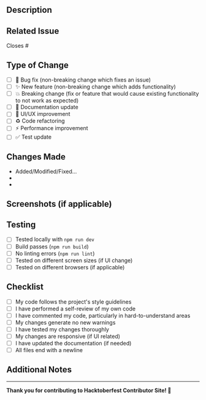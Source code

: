 ## Description
<!-- Provide a brief description of what this PR does -->



## Related Issue
<!-- Link to the issue this PR addresses. If there's no issue, explain why this change is needed -->
<!-- Example: Closes #123 -->
Closes #


## Type of Change
<!-- Mark the relevant option with an "x" -->
- [ ] 🐛 Bug fix (non-breaking change which fixes an issue)
- [ ] ✨ New feature (non-breaking change which adds functionality)
- [ ] 💥 Breaking change (fix or feature that would cause existing functionality to not work as expected)
- [ ] 📝 Documentation update
- [ ] 🎨 UI/UX improvement
- [ ] ♻️ Code refactoring
- [ ] ⚡ Performance improvement
- [ ] ✅ Test update

## Changes Made
<!-- Describe the changes you made in detail -->
- Added/Modified/Fixed...
- 
- 

## Screenshots (if applicable)
<!-- Add screenshots to help explain your changes -->



## Testing
<!-- Describe how you tested your changes -->
- [ ] Tested locally with `npm run dev`
- [ ] Build passes (`npm run build`)
- [ ] No linting errors (`npm run lint`)
- [ ] Tested on different screen sizes (if UI change)
- [ ] Tested on different browsers (if applicable)

## Checklist
<!-- Mark completed items with an "x" -->
- [ ] My code follows the project's style guidelines
- [ ] I have performed a self-review of my own code
- [ ] I have commented my code, particularly in hard-to-understand areas
- [ ] My changes generate no new warnings
- [ ] I have tested my changes thoroughly
- [ ] My changes are responsive (if UI related)
- [ ] I have updated the documentation (if needed)
- [ ] All files end with a newline

## Additional Notes
<!-- Add any additional notes or context about the PR -->


---

**Thank you for contributing to Hacktoberfest Contributor Site! 🎉**
